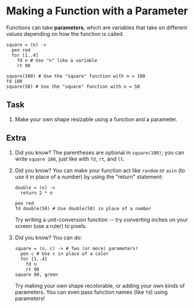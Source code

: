 Making a Function with a Parameter
==================================
Functions can take **parameters**, which are variables that take on different values depending on how the function is called.

```
square = (n) ->
  pen red
  for [1..4]
    fd n # Use "n" like a variable
    rt 90

square(100) # Use the "square" function with n = 100
fd 100
square(50) # Use the "square" function with n = 50
```

Task
----
  1. Make your own shape resizable using a function and a parameter.

Extra
-----
  1. Did you know? The parentheses are optional in `square(100)`; you can write `square 100`, just like with `fd`, `rt`, and `lt`.
  2. Did you know? You can make your function act like `random` or `asin` (to use it in place of a number) by using the "return" statement:
     ```
     double = (n) ->
       return 2 * n

     pen red
     fd double(50) # Use double(50) in place of a number
     ```
     Try writing a unit-conversion function -- try converting inches on your screen (use a ruler) to pixels.
  2. Did you know? You can do:

     ```
     square = (n, c) -> # Two (or more) parameters!
       pen c # Use c in place of a color
       for [1..4]
         fd n
         rt 90
     square 80, green
     ```
     Try making your own shape recolorable, or adding your own kinds of parameters. You can even pass function names (like `fd`) using parameters!
